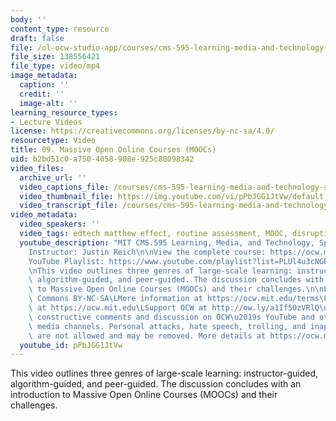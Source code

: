 ```yaml
---
body: ''
content_type: resource
draft: false
file: /ol-ocw-studio-app/courses/cms-595-learning-media-and-technology-spring-2024/mit-cms595-s24-session-9_360p_16_9.mp4
file_size: 138556421
file_type: video/mp4
image_metadata:
  caption: ''
  credit: ''
  image-alt: ''
learning_resource_types:
- Lecture Videos
license: https://creativecommons.org/licenses/by-nc-sa/4.0/
resourcetype: Video
title: 09. Massive Open Online Courses (MOOCs)
uid: b2bd51c0-a750-4058-908e-925c88098342
video_files:
  archive_url: ''
  video_captions_file: /courses/cms-595-learning-media-and-technology-spring-2024/1v0EVh2NEVov8yRGdX3Nf7suARgoRwE4M_transcript.webvtt
  video_thumbnail_file: https://img.youtube.com/vi/pPbJGG1JtVw/default.jpg
  video_transcript_file: /courses/cms-595-learning-media-and-technology-spring-2024/1v0EVh2NEVov8yRGdX3Nf7suARgoRwE4M_transcript.pdf
video_metadata:
  video_speakers: ''
  video_tags: edtech matthew effect, routine assessment, MOOC, disrupting higher education
  youtube_description: "MIT CMS.595 Learning, Media, and Technology, Spring 2024\n\
    Instructor: Justin Reich\n\nView the complete course: https://ocw.mit.edu/courses/cms-595-learning-media-and-technology-spring-2024/\n\
    YouTube Playlist: https://www.youtube.com/playlist?list=PLUl4u3cNGP62o50fmQKmfbn8HKPvdx9hK\n\
    \nThis video outlines three genres of large-scale learning: instructor-guided,\
    \ algorithm-guided, and peer-guided. The discussion concludes with an introduction\
    \ to Massive Open Online Courses (MOOCs) and their challenges.\n\nLicense: Creative\
    \ Commons BY-NC-SA\LMore information at https://ocw.mit.edu/terms\LMore courses\
    \ at https://ocw.mit.edu\LSupport OCW at http://ow.ly/a1If50zVRlQ\nWe encourage\
    \ constructive comments and discussion on OCW\u2019s YouTube and other social\
    \ media channels. Personal attacks, hate speech, trolling, and inappropriate comments\
    \ are not allowed and may be removed. More details at https://ocw.mit.edu/comments."
  youtube_id: pPbJGG1JtVw
---
```

This video outlines three genres of large-scale learning: instructor-guided, algorithm-guided, and peer-guided. The discussion concludes with an introduction to Massive Open Online Courses (MOOCs) and their challenges.